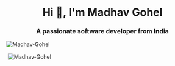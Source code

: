 <h1 align="center">Hi 👋, I'm Madhav Gohel</h1>
<h3 align="center">A passionate software developer from India</h3>
<p><img align="center" src="https://github-readme-streak-stats.herokuapp.com/?user=Madhav-Gohel&" alt="Madhav-Gohel" /></p>
<p>&nbsp;<img align="center" src="https://github-readme-stats.vercel.app/api?username=Madhav-Gohel&show_icons=true&locale=en&theme=dark" alt="Madhav-Gohel" /></p>
